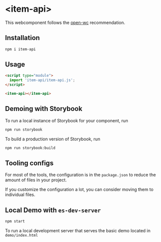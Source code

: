 # \<item-api>

This webcomponent follows the [open-wc](https://github.com/open-wc/open-wc) recommendation.

## Installation
```bash
npm i item-api
```

## Usage
```html
<script type="module">
  import 'item-api/item-api.js';
</script>

<item-api></item-api>
```

## Demoing with Storybook
To run a local instance of Storybook for your component, run
```bash
npm run storybook
```

To build a production version of Storybook, run
```bash
npm run storybook:build
```


## Tooling configs

For most of the tools, the configuration is in the `package.json` to reduce the amount of files in your project.

If you customize the configuration a lot, you can consider moving them to individual files.

## Local Demo with `es-dev-server`
```bash
npm start
```
To run a local development server that serves the basic demo located in `demo/index.html`
